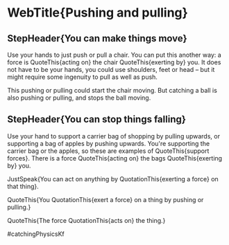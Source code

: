 # WebTitle{Pushing and pulling}

## StepHeader{You can make things move}

Use your hands to just push or pull a chair. You can put this another way: a force is QuoteThis{acting on} the chair QuoteThis{exerting by} you. It does not have to be your hands, you could use shoulders, feet or head – but it might require some ingenuity to pull as well as push.

This pushing or pulling could start the chair moving. But catching a ball is also pushing or pulling, and stops the ball moving.

## StepHeader{You can stop things falling}

Use your hand to support a carrier bag of shopping by pulling upwards, or supporting a bag of apples by pushing upwards. You're supporting the carrier bag or the apples, so these are examples of QuoteThis{support forces}. There is a force QuoteThis{acting on} the bags QuoteThis{exerting by} you.

JustSpeak{You can act on anything by QuotationThis{exerting a force} on that thing}.

QuoteThis{You QuotationThis{exert a force} on a thing by pushing or pulling.}

QuoteThis{The force QuotationThis{acts on} the thing.}


#catchingPhysicsKf